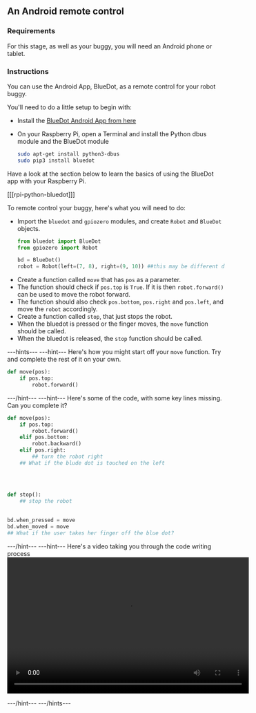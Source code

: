 ## An Android remote control

### Requirements
For this stage, as well as your buggy, you will need an Android phone or tablet.

### Instructions
You can use the Android App, BlueDot, as a remote control for your robot buggy.

You'll need to do a little setup to begin with:

- Install the [BlueDot Android App from here](https://play.google.com/store/apps/details?id=com.stuffaboutcode.bluedot&hl=en_GB)
- On your Raspberry Pi, open a Terminal and install the Python dbus module and the BlueDot module

	```bash
	sudo apt-get install python3-dbus
	sudo pip3 install bluedot
	```

Have a look at the section below to learn the basics of using the BlueDot app with your Raspberry Pi.

[[[rpi-python-bluedot]]]

To remote control your buggy, here's what you will need to do:

- Import the `bluedot` and `gpiozero` modules, and create `Robot` and `BlueDot` objects.
  ```python
  from bluedot import BlueDot
  from gpiozero import Robot

  bd = BlueDot()
  robot = Robot(left=(7, 8), right=(9, 10)) ##this may be different depending on your wiring
  ```
- Create a function called `move` that has `pos` as a parameter.
- The function should check if `pos.top` is `True`. If it is then `robot.forward()` can be used to move the robot forward.
- The function should also check `pos.bottom`, `pos.right` and `pos.left`, and move the `robot` accordingly.
- Create a function called `stop`, that just stops the robot.
- When the bluedot is pressed or the finger moves, the `move` function should be called.
- When the bluedot is released, the `stop` function should be called.

---hints--- ---hint---
Here's how you might start off your `move` function. Try and complete the rest of it on your own.

```python
def move(pos):
	if pos.top:
		robot.forward()
```
---/hint--- ---hint---
Here's some of the code, with some key lines missing. Can you complete it?
```python
def move(pos):
    if pos.top:
        robot.forward()
    elif pos.bottom:
        robot.backward()
    elif pos.right:
		## turn the robot right
	## What if the blude dot is touched on the left
   
   
   

def stop():
	## stop the robot
   

bd.when_pressed = move
bd.when_moved = move
## What if the user takes her finger off the blue dot?
```
---/hint--- ---hint---
Here's a video taking you through the code writing process
<video width="560" height="315" controls>
<source src="images/blue-dot-remote.webm" type="video/webm">
Your browser does not support WebM video, try FireFox or Chrome
</video>

---/hint--- ---/hints---
